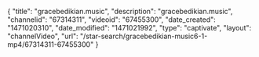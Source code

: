 {
    "title": "gracebedikian.music",
    "description": "gracebedikian.music",
    "channelid": "67314311",
    "videoid": "67455300",
    "date_created": "1471020310",
    "date_modified": "1471021992",
    "type": "captivate",
    "layout": "channelVideo",
    "url": "\/star-search\/gracebedikian-music6-1-mp4\/67314311-67455300"
}